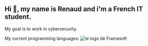 ## Hi 👋, my name is Renaud and i'm a French IT student.

My goal is to work in cybersecurity.

My current programming languages:
![le logo de Framasoft](https://framasoft.org/nav/img/logo.png)
